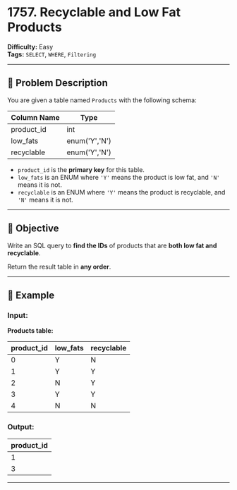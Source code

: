 # 1757. Recyclable and Low Fat Products

**Difficulty:** Easy  
**Tags:** `SELECT`, `WHERE`, `Filtering`

---

## 🧾 Problem Description

You are given a table named `Products` with the following schema:

| Column Name | Type         |
|-------------|--------------|
| product_id  | int          |
| low_fats    | enum('Y','N') |
| recyclable  | enum('Y','N') |

- `product_id` is the **primary key** for this table.
- `low_fats` is an ENUM where `'Y'` means the product is low fat, and `'N'` means it is not.
- `recyclable` is an ENUM where `'Y'` means the product is recyclable, and `'N'` means it is not.

---

## 🎯 Objective

Write an SQL query to **find the IDs** of products that are **both low fat and recyclable**.

Return the result table in **any order**.

---

## 🧪 Example

### Input:

**Products table:**

| product_id | low_fats | recyclable |
|------------|----------|------------|
| 0          | Y        | N          |
| 1          | Y        | Y          |
| 2          | N        | Y          |
| 3          | Y        | Y          |
| 4          | N        | N          |

### Output:

| product_id |
|------------|
| 1          |
| 3          |

---
